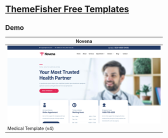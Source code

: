 # [ThemeFisher Free Templates](https://themefisher.com)

## Demo
| Novena |
| --- |
| [![Novena](https://raw.githubusercontent.com/World-of-Templates/ThemeFisher-Free-Templates/main/zSupportImages/Novena.png)](https://) |
| Medical Template (v4) |

